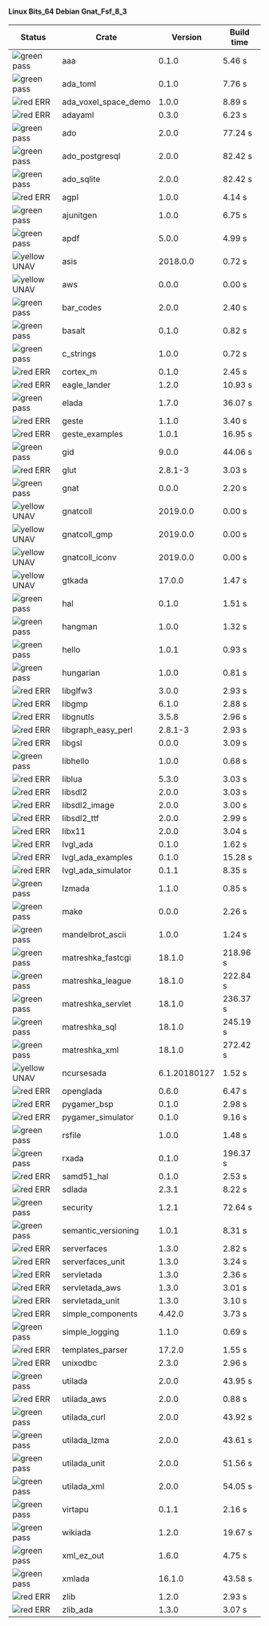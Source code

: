 #### Linux Bits_64 Debian Gnat_Fsf_8_3

| Status | Crate | Version | Build time |
| --- | --- | --- | --- |
|![green](https://placehold.it/8/00aa00/000000?text=+) pass | aaa | 0.1.0 |  5.46 s |
|![green](https://placehold.it/8/00aa00/000000?text=+) pass | ada_toml | 0.1.0 |  7.76 s |
|![red](https://placehold.it/8/ff0000/000000?text=+) ERR  | ada_voxel_space_demo | 1.0.0 |  8.89 s |
|![red](https://placehold.it/8/ff0000/000000?text=+) ERR  | adayaml | 0.3.0 |  6.23 s |
|![green](https://placehold.it/8/00aa00/000000?text=+) pass | ado | 2.0.0 |  77.24 s |
|![green](https://placehold.it/8/00aa00/000000?text=+) pass | ado_postgresql | 2.0.0 |  82.42 s |
|![green](https://placehold.it/8/00aa00/000000?text=+) pass | ado_sqlite | 2.0.0 |  82.42 s |
|![red](https://placehold.it/8/ff0000/000000?text=+) ERR  | agpl | 1.0.0 |  4.14 s |
|![green](https://placehold.it/8/00aa00/000000?text=+) pass | ajunitgen | 1.0.0 |  6.75 s |
|![green](https://placehold.it/8/00aa00/000000?text=+) pass | apdf | 5.0.0 |  4.99 s |
|![yellow](https://placehold.it/8/ffbb00/000000?text=+) UNAV | asis | 2018.0.0 |  0.72 s |
|![yellow](https://placehold.it/8/ffbb00/000000?text=+) UNAV | aws | 0.0.0 |  0.00 s |
|![green](https://placehold.it/8/00aa00/000000?text=+) pass | bar_codes | 2.0.0 |  2.40 s |
|![green](https://placehold.it/8/00aa00/000000?text=+) pass | basalt | 0.1.0 |  0.82 s |
|![green](https://placehold.it/8/00aa00/000000?text=+) pass | c_strings | 1.0.0 |  0.72 s |
|![red](https://placehold.it/8/ff0000/000000?text=+) ERR  | cortex_m | 0.1.0 |  2.45 s |
|![red](https://placehold.it/8/ff0000/000000?text=+) ERR  | eagle_lander | 1.2.0 |  10.93 s |
|![green](https://placehold.it/8/00aa00/000000?text=+) pass | elada | 1.7.0 |  36.07 s |
|![red](https://placehold.it/8/ff0000/000000?text=+) ERR  | geste | 1.1.0 |  3.40 s |
|![red](https://placehold.it/8/ff0000/000000?text=+) ERR  | geste_examples | 1.0.1 |  16.95 s |
|![green](https://placehold.it/8/00aa00/000000?text=+) pass | gid | 9.0.0 |  44.06 s |
|![red](https://placehold.it/8/ff0000/000000?text=+) ERR  | glut | 2.8.1-3 |  3.03 s |
|![green](https://placehold.it/8/00aa00/000000?text=+) pass | gnat | 0.0.0 |  2.20 s |
|![yellow](https://placehold.it/8/ffbb00/000000?text=+) UNAV | gnatcoll | 2019.0.0 |  0.00 s |
|![yellow](https://placehold.it/8/ffbb00/000000?text=+) UNAV | gnatcoll_gmp | 2019.0.0 |  0.00 s |
|![yellow](https://placehold.it/8/ffbb00/000000?text=+) UNAV | gnatcoll_iconv | 2019.0.0 |  0.00 s |
|![yellow](https://placehold.it/8/ffbb00/000000?text=+) UNAV | gtkada | 17.0.0 |  1.47 s |
|![green](https://placehold.it/8/00aa00/000000?text=+) pass | hal | 0.1.0 |  1.51 s |
|![green](https://placehold.it/8/00aa00/000000?text=+) pass | hangman | 1.0.0 |  1.32 s |
|![green](https://placehold.it/8/00aa00/000000?text=+) pass | hello | 1.0.1 |  0.93 s |
|![green](https://placehold.it/8/00aa00/000000?text=+) pass | hungarian | 1.0.0 |  0.81 s |
|![red](https://placehold.it/8/ff0000/000000?text=+) ERR  | libglfw3 | 3.0.0 |  2.93 s |
|![red](https://placehold.it/8/ff0000/000000?text=+) ERR  | libgmp | 6.1.0 |  2.88 s |
|![red](https://placehold.it/8/ff0000/000000?text=+) ERR  | libgnutls | 3.5.8 |  2.96 s |
|![red](https://placehold.it/8/ff0000/000000?text=+) ERR  | libgraph_easy_perl | 2.8.1-3 |  2.93 s |
|![red](https://placehold.it/8/ff0000/000000?text=+) ERR  | libgsl | 0.0.0 |  3.09 s |
|![green](https://placehold.it/8/00aa00/000000?text=+) pass | libhello | 1.0.0 |  0.68 s |
|![red](https://placehold.it/8/ff0000/000000?text=+) ERR  | liblua | 5.3.0 |  3.03 s |
|![red](https://placehold.it/8/ff0000/000000?text=+) ERR  | libsdl2 | 2.0.0 |  3.03 s |
|![red](https://placehold.it/8/ff0000/000000?text=+) ERR  | libsdl2_image | 2.0.0 |  3.00 s |
|![red](https://placehold.it/8/ff0000/000000?text=+) ERR  | libsdl2_ttf | 2.0.0 |  2.99 s |
|![red](https://placehold.it/8/ff0000/000000?text=+) ERR  | libx11 | 2.0.0 |  3.04 s |
|![red](https://placehold.it/8/ff0000/000000?text=+) ERR  | lvgl_ada | 0.1.0 |  1.62 s |
|![red](https://placehold.it/8/ff0000/000000?text=+) ERR  | lvgl_ada_examples | 0.1.0 |  15.28 s |
|![red](https://placehold.it/8/ff0000/000000?text=+) ERR  | lvgl_ada_simulator | 0.1.1 |  8.35 s |
|![green](https://placehold.it/8/00aa00/000000?text=+) pass | lzmada | 1.1.0 |  0.85 s |
|![green](https://placehold.it/8/00aa00/000000?text=+) pass | make | 0.0.0 |  2.26 s |
|![green](https://placehold.it/8/00aa00/000000?text=+) pass | mandelbrot_ascii | 1.0.0 |  1.24 s |
|![green](https://placehold.it/8/00aa00/000000?text=+) pass | matreshka_fastcgi | 18.1.0 |  218.96 s |
|![green](https://placehold.it/8/00aa00/000000?text=+) pass | matreshka_league | 18.1.0 |  222.84 s |
|![green](https://placehold.it/8/00aa00/000000?text=+) pass | matreshka_servlet | 18.1.0 |  236.37 s |
|![green](https://placehold.it/8/00aa00/000000?text=+) pass | matreshka_sql | 18.1.0 |  245.19 s |
|![green](https://placehold.it/8/00aa00/000000?text=+) pass | matreshka_xml | 18.1.0 |  272.42 s |
|![yellow](https://placehold.it/8/ffbb00/000000?text=+) UNAV | ncursesada | 6.1.20180127 |  1.52 s |
|![red](https://placehold.it/8/ff0000/000000?text=+) ERR  | openglada | 0.6.0 |  6.47 s |
|![red](https://placehold.it/8/ff0000/000000?text=+) ERR  | pygamer_bsp | 0.1.0 |  2.98 s |
|![red](https://placehold.it/8/ff0000/000000?text=+) ERR  | pygamer_simulator | 0.1.0 |  9.16 s |
|![green](https://placehold.it/8/00aa00/000000?text=+) pass | rsfile | 1.0.0 |  1.48 s |
|![green](https://placehold.it/8/00aa00/000000?text=+) pass | rxada | 0.1.0 |  196.37 s |
|![red](https://placehold.it/8/ff0000/000000?text=+) ERR  | samd51_hal | 0.1.0 |  2.53 s |
|![red](https://placehold.it/8/ff0000/000000?text=+) ERR  | sdlada | 2.3.1 |  8.22 s |
|![green](https://placehold.it/8/00aa00/000000?text=+) pass | security | 1.2.1 |  72.64 s |
|![green](https://placehold.it/8/00aa00/000000?text=+) pass | semantic_versioning | 1.0.1 |  8.31 s |
|![red](https://placehold.it/8/ff0000/000000?text=+) ERR  | serverfaces | 1.3.0 |  2.82 s |
|![red](https://placehold.it/8/ff0000/000000?text=+) ERR  | serverfaces_unit | 1.3.0 |  3.24 s |
|![red](https://placehold.it/8/ff0000/000000?text=+) ERR  | servletada | 1.3.0 |  2.36 s |
|![red](https://placehold.it/8/ff0000/000000?text=+) ERR  | servletada_aws | 1.3.0 |  3.01 s |
|![red](https://placehold.it/8/ff0000/000000?text=+) ERR  | servletada_unit | 1.3.0 |  3.10 s |
|![red](https://placehold.it/8/ff0000/000000?text=+) ERR  | simple_components | 4.42.0 |  3.73 s |
|![green](https://placehold.it/8/00aa00/000000?text=+) pass | simple_logging | 1.1.0 |  0.69 s |
|![red](https://placehold.it/8/ff0000/000000?text=+) ERR  | templates_parser | 17.2.0 |  1.55 s |
|![red](https://placehold.it/8/ff0000/000000?text=+) ERR  | unixodbc | 2.3.0 |  2.96 s |
|![green](https://placehold.it/8/00aa00/000000?text=+) pass | utilada | 2.0.0 |  43.95 s |
|![red](https://placehold.it/8/ff0000/000000?text=+) ERR  | utilada_aws | 2.0.0 |  0.88 s |
|![green](https://placehold.it/8/00aa00/000000?text=+) pass | utilada_curl | 2.0.0 |  43.92 s |
|![green](https://placehold.it/8/00aa00/000000?text=+) pass | utilada_lzma | 2.0.0 |  43.61 s |
|![green](https://placehold.it/8/00aa00/000000?text=+) pass | utilada_unit | 2.0.0 |  51.56 s |
|![green](https://placehold.it/8/00aa00/000000?text=+) pass | utilada_xml | 2.0.0 |  54.05 s |
|![green](https://placehold.it/8/00aa00/000000?text=+) pass | virtapu | 0.1.1 |  2.16 s |
|![green](https://placehold.it/8/00aa00/000000?text=+) pass | wikiada | 1.2.0 |  19.67 s |
|![green](https://placehold.it/8/00aa00/000000?text=+) pass | xml_ez_out | 1.6.0 |  4.75 s |
|![green](https://placehold.it/8/00aa00/000000?text=+) pass | xmlada | 16.1.0 |  43.58 s |
|![red](https://placehold.it/8/ff0000/000000?text=+) ERR  | zlib | 1.2.0 |  2.93 s |
|![red](https://placehold.it/8/ff0000/000000?text=+) ERR  | zlib_ada | 1.3.0 |  3.07 s |
